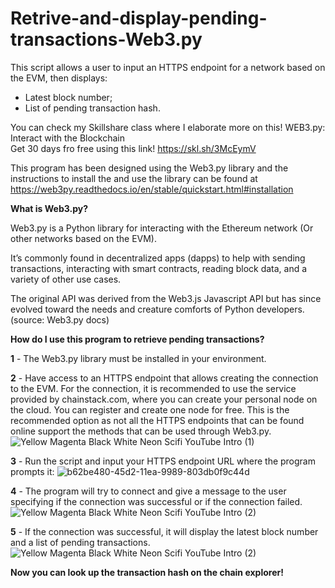 # Retrive-and-display-pending-transactions-Web3.py
This script allows a user to input an HTTPS endpoint for a network based on the EVM, then displays:
- Latest block number;
- List of pending transaction hash.<br>

You can check my Skillshare class where I elaborate more on this! WEB3.py: Interact with the Blockchain<br>
Get 30 days fro free using this link! https://skl.sh/3McEymV

This program has been designed using the Web3.py library and the instructions to install the and use the library can be found at https://web3py.readthedocs.io/en/stable/quickstart.html#installation

<b>What is Web3.py?</b>

Web3.py is a Python library for interacting with the Ethereum network (Or other networks based on the EVM).

It’s commonly found in decentralized apps (dapps) to help with sending transactions, interacting with smart contracts, reading block data, and a variety of other use cases.

The original API was derived from the Web3.js Javascript API but has since evolved toward the needs and creature comforts of Python developers.
(source: Web3.py docs)

<b>How do I use this program to retrieve pending transactions?</b>

<b>1</b> - The Web3.py library must be installed in your environment. 

<b>2</b> - Have access to an HTTPS endpoint that allows creating the connection to the EVM.
    For the connection, it is recommended to use the service provided by chainstack.com, where you can create your personal node on the cloud. You can register and create one node for free. This is the recommended option as not all the HTTPS endpoints that can be found online support the methods that can be used through Web3.py.
    ![Yellow Magenta Black White Neon Scifi YouTube Intro (1)](https://user-images.githubusercontent.com/99700157/162478127-94cd2344-72f1-4136-a220-8b2c8e52d194.png)

<b>3</b> - Run the script and input your HTTPS endpoint URL where the program prompts it:
    ![b62be480-45d2-11ea-9989-803db0f9c44d](https://user-images.githubusercontent.com/99700157/162473751-ed2eb8b5-2218-487c-8f78-d7b3092539ff.png)
    
<b>4</b> - The program will try to connect and give a message to the user specifying if the connection was successful or if the connection failed.
![Yellow Magenta Black White Neon Scifi YouTube Intro (2)](https://user-images.githubusercontent.com/99700157/162474308-e83ae968-4752-492a-8573-4259ee341236.png)
    
<b>5</b> - If the connection was successful, it will display the latest block number and a list of pending transactions.
    ![Yellow Magenta Black White Neon Scifi YouTube Intro (2)](https://user-images.githubusercontent.com/99700157/162474607-04d754ba-a882-48d3-8145-2f9be4eb6fe9.png)   

<b>Now you can look up the transaction hash on the chain explorer!</b>

